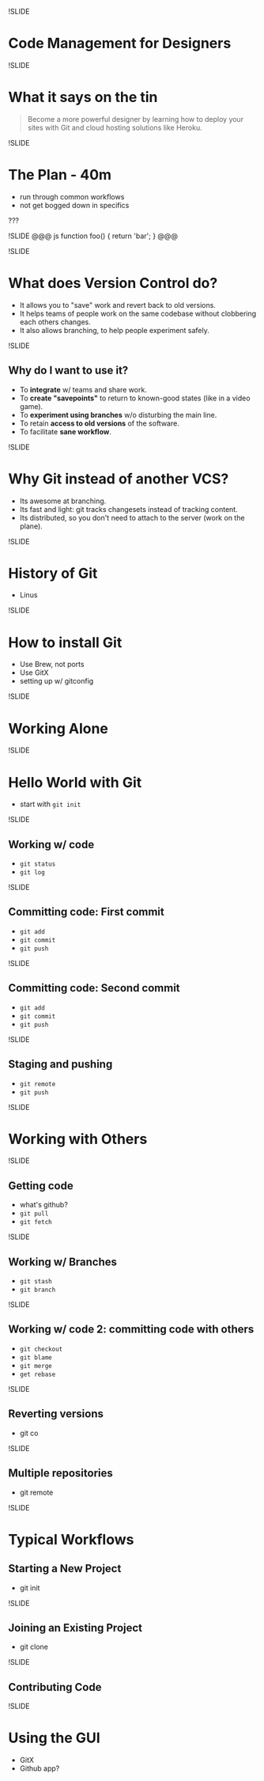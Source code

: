 !SLIDE
# Code Management for Designers

!SLIDE
# What it says on the tin
> Become a more powerful designer by learning how to deploy your sites with Git and cloud hosting solutions like Heroku.

!SLIDE
# The Plan - 40m
- run through common workflows
- not get bogged down in specifics

???

!SLIDE
@@@ js
    function foo() {
      return 'bar';
    }
@@@

!SLIDE
# What does Version Control do?
- It allows you to "save" work and revert back to old versions.
- It helps teams of people work on the same codebase without clobbering each others changes.
- It also allows branching, to help people experiment safely.

!SLIDE
## Why do I want to use it?
  - To **integrate** w/ teams and share work.
  - To **create "savepoints"** to return to known-good states (like in a video game).
  - To **experiment using branches** w/o disturbing the main line.
  - To retain **access to old versions** of the software.
  - To facilitate **sane workflow**.

!SLIDE
# Why Git instead of another VCS?
- Its awesome at branching.
- Its fast and light: git tracks changesets instead of tracking content.
- Its distributed, so you don't need to attach to the server (work on the plane).

!SLIDE
# History of Git
- Linus


!SLIDE
# How to install Git
- Use Brew, not ports
- Use GitX
- setting up w/ gitconfig

!SLIDE
# Working Alone

!SLIDE
# Hello World with Git
- start with `git init`

!SLIDE
## Working w/ code
  - `git status`
  - `git log`

!SLIDE
## Committing code: First commit
  - `git add`
  - `git commit`
  - `git push`

!SLIDE
## Committing code: Second commit
  - `git add`
  - `git commit`
  - `git push`

!SLIDE
## Staging and pushing
  - `git remote`
  - `git push`

!SLIDE
# Working with Others

!SLIDE
## Getting code
  - what's github?
  - `git pull`
  - `git fetch`

!SLIDE
## Working w/ Branches
  - `git stash`
  - `git branch`

!SLIDE
## Working w/ code 2: committing code with others
  - `git checkout`
  - `git blame`
  - `git merge`
  - `get rebase`

!SLIDE
## Reverting versions
  - git co


!SLIDE
## Multiple repositories
  - git remote

!SLIDE
# Typical Workflows
## Starting a New Project
  - git init

!SLIDE
## Joining an Existing Project
  - git clone

!SLIDE
## Contributing Code
  
!SLIDE
# Using the GUI
- GitX
- Github app?
